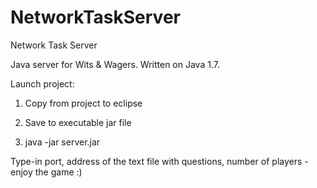 NetworkTaskServer
=================
Network Task Server

Java server for Wits & Wagers. Written on Java 1.7.

Launch project:

1) Copy from project to eclipse

2) Save to executable jar file

3) java -jar server.jar

Type-in port, address of the text file with questions, number of players - enjoy the game :)
